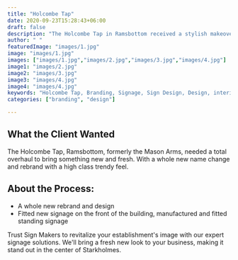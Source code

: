 ```yaml
---
title: "Holcombe Tap"
date: 2020-09-23T15:28:43+06:00
draft: false
description: "The Holcombe Tap in Ramsbottom received a stylish makeover with a complete rebrand. We installed bold new signage and standing signs, giving the venue a fresh, modern vibe that perfectly matches its high-end, trendy feel."
author: " "
featuredImage: "images/1.jpg"
image: "images/1.jpg"
images: ["images/1.jpg","images/2.jpg","images/3.jpg","images/4.jpg"]
image1: "images/2.jpg"
image2: "images/3.jpg"
image3: "images/4.jpg"
image4: "images/4.jpg"
keywords: "Holcombe Tap, Branding, Signage, Sign Design, Design, interior signage, exterior design"
categories: ["branding", "design"]

---
```


## What the Client Wanted
The Holcombe Tap, Ramsbottom, formerly the Mason Arms, needed a total overhaul to bring something new and fresh. With a whole new name change and rebrand with a high class trendy feel.

## About the Process:
- A whole new rebrand and design
- Fitted new signage on the front of the building, manufactured and fitted standing signage

Trust Sign Makers to revitalize your establishment's image with our expert signage solutions. We'll bring a fresh new look to your business, making it stand out in the center of Starkholmes.
